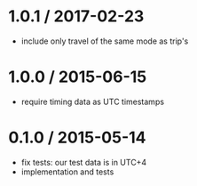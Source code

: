 
1.0.1 / 2017-02-23
==================

 * include only travel of the same mode as trip's

1.0.0 / 2015-06-15
==================

 * require timing data as UTC timestamps

0.1.0 / 2015-05-14
==================

 * fix tests: our test data is in UTC+4
 * implementation and tests
